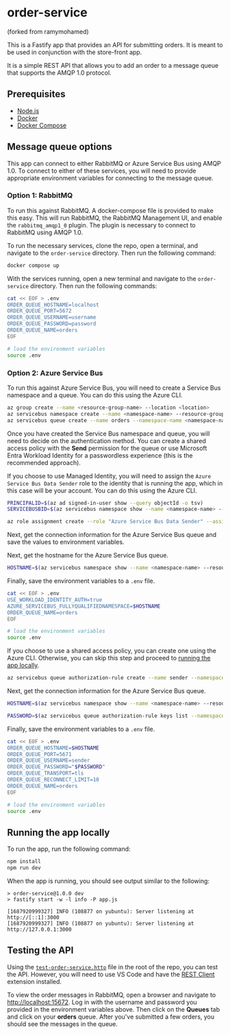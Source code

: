 # order-service

(forked from ramymohamed)

This is a Fastify app that provides an API for submitting orders. It is meant to be used in conjunction with the store-front app.

It is a simple REST API that allows you to add an order to a message queue that supports the AMQP 1.0 protocol.

## Prerequisites

- [Node.js](https://nodejs.org/en/download/)
- [Docker](https://docs.docker.com/get-docker/)
- [Docker Compose](https://docs.docker.com/compose/install/)


## Message queue options

This app can connect to either RabbitMQ or Azure Service Bus using AMQP 1.0. To connect to either of these services, you will need to provide appropriate environment variables for connecting to the message queue.

### Option 1: RabbitMQ

To run this against RabbitMQ. A docker-compose file is provided to make this easy. This will run RabbitMQ, the RabbitMQ Management UI, and enable the `rabbitmq_amqp1_0` plugin. The plugin is necessary to connect to RabbitMQ using AMQP 1.0.

To run the necessary services, clone the repo, open a terminal, and navigate to the `order-service` directory. Then run the following command:

```bash
docker compose up
```

With the services running, open a new terminal and navigate to the `order-service` directory. Then run the following commands:

```bash
cat << EOF > .env
ORDER_QUEUE_HOSTNAME=localhost
ORDER_QUEUE_PORT=5672
ORDER_QUEUE_USERNAME=username
ORDER_QUEUE_PASSWORD=password
ORDER_QUEUE_NAME=orders
EOF

# load the environment variables
source .env
```

### Option 2: Azure Service Bus

To run this against Azure Service Bus, you will need to create a Service Bus namespace and a queue. You can do this using the Azure CLI. 

```bash
az group create --name <resource-group-name> --location <location>
az servicebus namespace create --name <namespace-name> --resource-group <resource-group-name>
az servicebus queue create --name orders --namespace-name <namespace-name> --resource-group <resource-group-name>
```

Once you have created the Service Bus namespace and queue, you will need to decide on the authentication method. You can create a shared access policy with the **Send** permission for the queue or use Microsoft Entra Workload Identity for a passwordless experience (this is the recommended approach).

If you choose to use Managed Identity, you will need to assign the `Azure Service Bus Data Sender` role to the identity that is running the app, which in this case will be your account. You can do this using the Azure CLI.

```bash
PRINCIPALID=$(az ad signed-in-user show --query objectId -o tsv)
SERVICEBUSBID=$(az servicebus namespace show --name <namespace-name> --resource-group <resource-group-name> --query id -o tsv)

az role assignment create --role "Azure Service Bus Data Sender" --assignee $PRINCIPALID --scope $SERVICEBUSBID
```

Next, get the connection information for the Azure Service Bus queue and save the values to environment variables.

Next, get the hostname for the Azure Service Bus queue.

```bash
HOSTNAME=$(az servicebus namespace show --name <namespace-name> --resource-group <resource-group-name> --query serviceBusEndpoint -o tsv | sed 's/https:\/\///;s/:443\///')
```

Finally, save the environment variables to a `.env` file.

```bash
cat << EOF > .env
USE_WORKLOAD_IDENTITY_AUTH=true
AZURE_SERVICEBUS_FULLYQUALIFIEDNAMESPACE=$HOSTNAME
ORDER_QUEUE_NAME=orders
EOF

# load the environment variables
source .env
```

If you choose to use a shared access policy, you can create one using the Azure CLI. Otherwise, you can skip this step and proceed to [running the app locally](#running-the-app-locally).

```bash
az servicebus queue authorization-rule create --name sender --namespace-name <namespace-name> --resource-group <resource-group-name> --queue-name orders --rights Send
```

Next, get the connection information for the Azure Service Bus queue.

```bash
HOSTNAME=$(az servicebus namespace show --name <namespace-name> --resource-group <resource-group-name> --query serviceBusEndpoint -o tsv | sed 's/https:\/\///;s/:443\///')

PASSWORD=$(az servicebus queue authorization-rule keys list --namespace-name <namespace-name> --resource-group <resource-group-name> --queue-name orders --name sender --query primaryKey -o tsv)
```

Finally, save the environment variables to a `.env` file.

```bash
cat << EOF > .env
ORDER_QUEUE_HOSTNAME=$HOSTNAME
ORDER_QUEUE_PORT=5671
ORDER_QUEUE_USERNAME=sender
ORDER_QUEUE_PASSWORD="$PASSWORD"
ORDER_QUEUE_TRANSPORT=tls
ORDER_QUEUE_RECONNECT_LIMIT=10
ORDER_QUEUE_NAME=orders
EOF

# load the environment variables
source .env
```

## Running the app locally

To run the app, run the following command:

```bash
npm install
npm run dev
```

When the app is running, you should see output similar to the following:

```text
> order-service@1.0.0 dev
> fastify start -w -l info -P app.js

[1687920999327] INFO (108877 on yubuntu): Server listening at http://[::1]:3000
[1687920999327] INFO (108877 on yubuntu): Server listening at http://127.0.0.1:3000
```

## Testing the API

Using the [`test-order-service.http`](./test-order-service.http) file in the root of the repo, you can test the API. However, you will need to use VS Code and have the [REST Client](https://marketplace.visualstudio.com/items?itemName=humao.rest-client) extension installed.

To view the order messages in RabbitMQ, open a browser and navigate to [http://localhost:15672](http://localhost:15672). Log in with the username and password you provided in the environment variables above. Then click on the **Queues** tab and click on your **orders** queue. After you've submitted a few orders, you should see the messages in the queue.